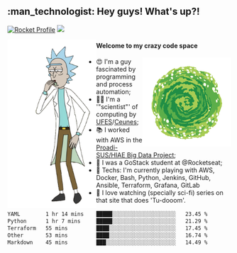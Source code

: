 
<h2> :man_technologist: Hey guys! What's up?!</h2>
                                                                         
[![Rocket Profile](https://img.shields.io/static/v1?label=Rocketseat&message=Profile&colorA=purple&color=black&logo=Rocket&logoColor=white)](https://app.rocketseat.com.br/me/elyabe)
<a href="https://www.linkedin.com/in/elyabe/"><img src="https://img.shields.io/badge/LinkedIn-informational?logo=linkedin"/></a>

<img align='left' src="https://raw.githubusercontent.com/Elyabe/Elyabe/master/images/rick-dancing.gif" width='200'>

                       
#### Welcome to my crazy code space 
<img align='right' src="https://raw.githubusercontent.com/Elyabe/elyabe/master/images/portal-3.gif" width='200'>

- :heart_eyes: I'm a guy fascinated by programming and process automation; 
- :office_worker: I'm a '"scientist"' of computing by [UFES](http://ufes.br)/[Ceunes](http://ceunes.ufes.br);
- :books: I worked with AWS in the [Proadi-SUS/HIAE Big Data Project](https://hospitais.proadi-sus.org.br/projetos/24/big-data);
- :rocket: I was a GoStack student at @Rocketseat;
- :green_heart: Techs: I'm currently playing with AWS, Docker, Bash, Python, Jenkins, GitHub, Ansible, Terraform, Grafana, GitLab
- :movie_camera: I love watching (specially sci-fi) series on that site that does 'Tu-dooom'.

<!--START_SECTION:waka-->
```text
YAML        1 hr 14 mins    █████░░░░░░░░░░░░░░░░░░░░   23.45 % 
Python      1 hr 7 mins     █████░░░░░░░░░░░░░░░░░░░░   21.29 % 
Terraform   55 mins         ████░░░░░░░░░░░░░░░░░░░░░   17.45 % 
Other       53 mins         ████░░░░░░░░░░░░░░░░░░░░░   16.74 % 
Markdown    45 mins         ███░░░░░░░░░░░░░░░░░░░░░░   14.49 %
```
<!--END_SECTION:waka-->

